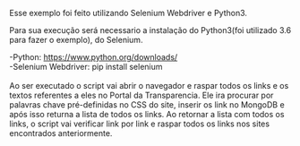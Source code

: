 Esse exemplo foi feito utilizando Selenium Webdriver e Python3.

Para sua execução será necessario a instalação do Python3(foi utilizado 3.6 para fazer o exemplo),
do Selenium.

-Python: https://www.python.org/downloads/<br>
-Selenium Webdriver: pip install selenium
<br>
<br>
Ao ser executado o script vai abrir o navegador e raspar todos os links e os textos referentes a eles no Portal da Transparencia.
Ele ira procurar por palavras chave pré-definidas no CSS do site, inserir os link no MongoDB e após isso returna a lista de todos os links.
Ao retornar a lista com todos os links, o script vai verificar link por link e raspar todos os links nos sites encontrados anteriormente.